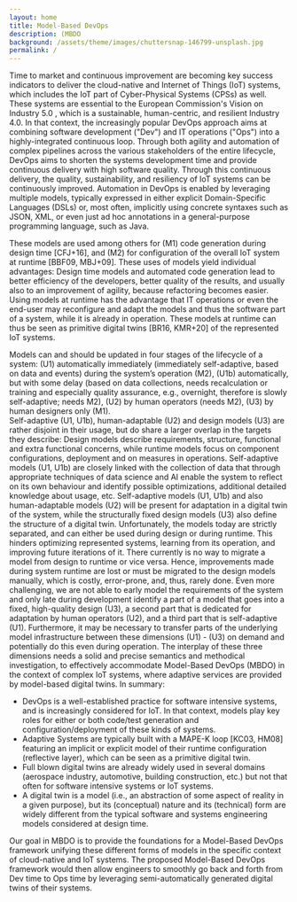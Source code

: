 ```yaml
---
layout: home
title: Model-Based DevOps
description: (MBDO
background: /assets/theme/images/chuttersnap-146799-unsplash.jpg
permalink: /
---
```


Time to market and continuous improvement are becoming key success indicators to deliver the cloud-native and Internet of Things (IoT) systems, which includes the IoT part of Cyber-Physical Systems (CPSs) as well. These systems are essential to the European Commission's Vision on Industry 5.0 , which is a sustainable, human-centric, and resilient Industry 4.0. In that context, the increasingly popular DevOps approach aims at combining software development ("Dev") and IT operations ("Ops") into a highly-integrated continuous loop. Through both agility and automation of complex pipelines across the various stakeholders of the entire lifecycle, DevOps aims to shorten the systems development time and provide continuous delivery with high software quality. Through this continuous delivery, the quality, sustainability, and resiliency of IoT systems can be continuously improved. Automation in DevOps is enabled by leveraging multiple models, typically expressed in either explicit Domain-Specific Languages (DSLs) or, most often, implicitly using concrete syntaxes such as JSON, XML, or even just ad hoc annotations in a general-purpose programming language, such as Java.

These models are used among others for (M1) code generation during design time [CFJ+16], and (M2) for configuration of the overall IoT system at runtime [BBF09, MBJ+09]. These uses of models yield individual advantages: Design time models and automated code generation lead to better efficiency of the developers, better quality of the results, and usually also to an improvement of agility, because refactoring becomes easier. Using models at runtime has the advantage that IT operations or even the end-user may reconfigure and adapt the models and thus the software part of a system, while it is already in operation. These models at runtime can thus be seen as primitive digital twins [BR16, KMR+20] of the represented IoT systems.

Models can and should be updated in four stages of the lifecycle of a system: (U1) automatically immediately (immediately self-adaptive, based on data and events) during the system’s operation (M2), (U1b) automatically, but with some delay (based on data collections, needs recalculation or training and especially quality assurance, e.g., overnight, therefore is slowly self-adaptive; needs M2), (U2) by human operators (needs M2), (U3) by human designers only (M1).		
Self-adaptive (U1, U1b), human-adaptable (U2) and design models (U3) are rather disjoint in their usage, but do share a larger overlap in the targets they describe: Design models describe requirements, structure, functional and extra functional concerns, while runtime models focus on component configurations, deployment and on measures in operations. Self-adaptive models (U1, U1b) are closely linked with the collection of data that through appropriate techniques of data science and AI enable the system to reflect on its own behaviour and identify possible optimizations, additional detailed knowledge about usage, etc. Self-adaptive models (U1, U1b) and also human-adaptable models (U2) will be present for adaptation in a digital twin of the system, while the structurally fixed design models (U3) also define the structure of a digital twin. Unfortunately, the models today are strictly separated, and can either be used during design or during runtime. This hinders optimizing represented systems, learning from its operation, and improving future iterations of it. There currently is no way to migrate a model from design to runtime or vice versa. Hence, improvements made during system runtime are lost or must be migrated to the design models manually, which is costly, error-prone, and, thus, rarely done. Even more challenging, we are not able to early model the requirements of the system and only late during development identify a part of a model that goes into a fixed, high-quality design (U3), a second part that is dedicated for adaptation by human operators (U2), and a third part that is self-adaptive (U1). Furthermore, it may be necessary to transfer parts of the underlying model infrastructure between these dimensions (U1) - (U3) on demand and potentially do this even during operation. The interplay of these three dimensions needs a solid and precise semantics and methodical investigation, to effectively accommodate Model-Based DevOps (MBDO) in the context of complex IoT systems, where adaptive services are provided by model-based digital twins. In summary:

- DevOps is a well-established practice for software intensive systems, and is increasingly considered for IoT. In that context, models play key roles for either or both code/test generation and configuration/deployment of these kinds of systems.
- Adaptive Systems are typically built with a MAPE-K loop [KC03, HM08] featuring an implicit or explicit model of their runtime configuration (reflective layer), which can be seen as a primitive digital twin.
- Full blown digital twins are already widely used in several domains (aerospace industry, automotive, building construction, etc.) but not that often for software intensive systems or IoT systems.
- A digital twin is a model (i.e., an abstraction of some aspect of reality in a given purpose), but its (conceptual) nature and its (technical) form are widely different from the typical software and systems engineering models considered at design time.

Our goal in MBDO is to provide the foundations for a Model-Based DevOps framework unifying these different forms of models in the specific context of cloud-native and IoT systems. The proposed Model-Based DevOps framework would then allow engineers to smoothly go back and forth from Dev time to Ops time by leveraging semi-automatically generated digital twins of their systems.


